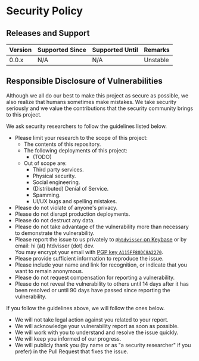 # Security Policy

## Releases and Support

| Version | Supported Since | Supported Until | Remarks  |
| ------- | --------------- | --------------- | -------- |
| 0.0.x   | N/A             | N/A             | Unstable |

## Responsible Disclosure of Vulnerabilities

Although we all do our best to make this project as secure as possible, we also
realize that humans sometimes make mistakes. We take security seriously and we
value the contributions that the security community brings to this project.

We ask security researchers to follow the guidelines listed below.

- Please limit your research to the scope of this project:
  - The contents of this repository.
  - The following deployments of this project:
    - (TODO)
  - Out of scope are:
    - Third party services.
    - Physical security.
    - Social engineering.
    - (Distributed) Denial of Service.
    - Spamming.
    - UI/UX bugs and spelling mistakes.
- Please do not violate of anyone's privacy.
- Please do not disrupt production deployments.
- Please do not destruct any data.
- Please do not take advantage of the vulnerability more than necessary to
  demonstrate the vulnerability.
- Please report the issue to us privately to [`@htdvisser` on Keybase](https://keybase.io/htdvisser)
  or by email: hi (at) htdvisser (dot) dev.  
  You may encrypt your email with [PGP key `A115FF80DC8A2270`](https://keybase.io/htdvisser/pgp_keys.asc).
- Please provide sufficient information to reproduce the issue.
- Please include your name and link for recognition, or indicate that you want
  to remain anonymous.
- Please do not request compensation for reporting a vulnerability.
- Please do not reveal the vulnerability to others until 14 days after it has
  been resolved or until 90 days have passed since reporting the vulnerability.

If you follow the guidelines above, we will follow the ones below.

- We will not take legal action against you related to your report.
- We will acknowledge your vulnerability report as soon as possible.
- We will work with you to understand and resolve the issue quickly.
- We will keep you informed of our progress.
- We will publicly thank you (by name or as "a security researcher" if you prefer)
  in the Pull Request that fixes the issue.
